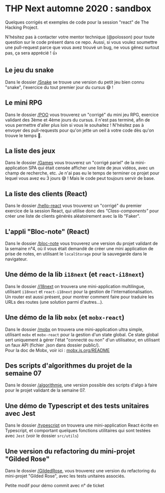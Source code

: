 # THP Next automne 2020 : sandbox

Quelques corrigés et exemples de code pour la session "react" de The Hacking Project.

N'hésitez pas à contacter votre mentor technique (@polosson) pour toute question sur le
code présent dans ce repo. Aussi, si vous voulez soumettre une pull-request parce que
vous avez trouvé un bug, ne vous gênez surtout pas, ça sera apprécié ! 👍

## Le jeu du snake

Dans le dossier [/Snake](/Snake) se trouve une version du petit jeu bien connu "snake",
l'exercice du tout premier jour du cursus 😅 !

## Le mini RPG

Dans le dossier [/POO](/POO) vous trouverez un "corrigé" du mini jeu RPG, exercice validant
des 3ème et 4ème jours du cursus. il n'est pas terminé, afin de vous permettre d'aller plus
loin si vous le souhaitez ! N'hésitez pas à envoyer des pull-requests pour qu'on jette un
oeil à votre code dès qu'on trouve le temps 🙂.

## La liste des jeux

Dans le dossier [/Games](/Games) vous trouverez un "corrigé pariel" de la mini-application SPA
qui était censée afficher une liste de jeux vidéos, avec un champ de recherche, etc.
Je n'ai pas eu le temps de terminer ce projet pour lequel vous avez eu 3 jours 😅 ! Mais
le code peut toujours servir de base.

## La liste des clients (React)

Dans le dossier [/hello-react](/hello-react) vous trouverez un "corrigé" du premier exercice
de la session React, qui utilise donc des *"Class-components"* pour créer une liste de clients
générés aléatoirement avec la lib "Faker".

## L'appli "Bloc-note" (React)

Dans le dossier [/bloc-note](/bloc-note) vous trouverez une version du projet validant de la semaine
n°4, où il vous était demandé de créer une mini application de prise de notes, en utilisant le
`localStorage` pour la sauvegarde dans le navigateur.

## Une démo de la lib `i18next` (et `react-i18next`)

Dans le dossier [/i18next](/i18next) on trouvera une mini-application multilingue, utilisant `i18next`
et `react-i18next` pour la gestion de l'internationalisation. Un router est aussi présent, pour montrer
comment faire pour traduire les URLs des routes (une solution parmi d'autres...).

## Une démo de la lib `mobx` (et `mobx-react`)

Dans le dossier [/mobx](/mobx) on trouvera une mini-application ultra simple, utilisant `mobx`
et `mobx-react` pour la gestion d'un state global. Ce state global sert uniquement à gérer l'état
"connecté ou non" d'un utilisateur, en utilisant un faux API (fichier .json dans dossier public/).  
Pour la doc de Mobx, voir ici : [mobx.js.org/README](https://mobx.js.org/README.html)

## Des scripts d'algorithmes du projet de la semaine 07

Dans le dossier [/algorithmie](/algorithmie), une version possible des scripts d'algo à faire
pour le projet validant de la semaine 07.

## Une démo de Typescript et des tests unitaires avec Jest

Dans le dossier [/typescript](/typescript) on trouvera une mini-application React écrite en Typescript,
et comportant quelques fonctions utilitaires qui sont testées avec `Jest` (voir le dossier `src/utils`)

## Une version du refactoring du mini-projet "Gilded Rose"

Dans le dossier [/GildedRose](/GildedRose), vous trouverez une version du refactoring du mini-projet
"Gilded Rose", avec les tests unitaires associés.

Petite modif pour démo commit avec n° de ticket
